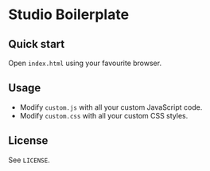 # Studio Boilerplate

## Quick start

Open `index.html` using your favourite browser.

## Usage

* Modify `custom.js` with all your custom JavaScript code.
* Modify `custom.css` with all your custom CSS styles.

## License

See `LICENSE`.
